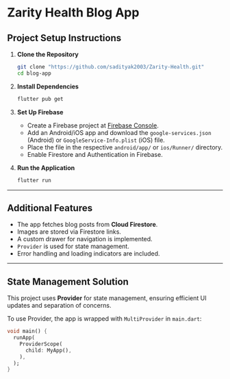 # Zarity Health Blog App

## Project Setup Instructions

1. **Clone the Repository**
   ```sh
   git clone "https://github.com/sadityak2003/Zarity-Health.git"
   cd blog-app
   ```

2. **Install Dependencies**
   ```sh
   flutter pub get
   ```

3. **Set Up Firebase**
   - Create a Firebase project at [Firebase Console](https://console.firebase.google.com/).
   - Add an Android/iOS app and download the `google-services.json` (Android) or `GoogleService-Info.plist` (iOS) file.
   - Place the file in the respective `android/app/` or `ios/Runner/` directory.
   - Enable Firestore and Authentication in Firebase.

4. **Run the Application**
   ```sh
   flutter run
   ```

---

## Additional Features

- The app fetches blog posts from **Cloud Firestore**.
- Images are stored via Firestore links.
- A custom drawer for navigation is implemented.
- `Provider` is used for state management.
- Error handling and loading indicators are included.

---

## State Management Solution

This project uses **Provider** for state management, ensuring efficient UI updates and separation of concerns.

To use Provider, the app is wrapped with `MultiProvider` in `main.dart`:
```dart
void main() {
  runApp(
    ProviderScope(
      child: MyApp(),
    ),
  );
}
```

